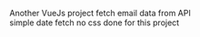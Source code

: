  Another VueJs project
 fetch email data from API      
 simple date fetch  no css done for this project                            
